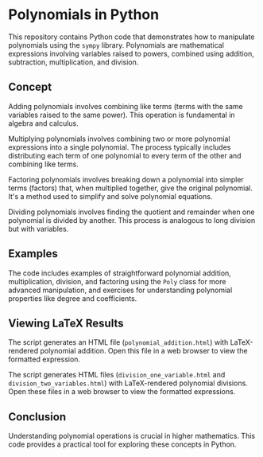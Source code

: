 # Polynomials in Python

This repository contains Python code that demonstrates how to manipulate polynomials using the `sympy` library. Polynomials are mathematical expressions involving variables raised to powers, combined using addition, subtraction, multiplication, and division.

## Concept

Adding polynomials involves combining like terms (terms with the same variables raised to the same power). This operation is fundamental in algebra and calculus.

Multiplying polynomials involves combining two or more polynomial expressions into a single polynomial. The process typically includes distributing each term of one polynomial to every term of the other and combining like terms.

Factoring polynomials involves breaking down a polynomial into simpler terms (factors) that, when multiplied together, give the original polynomial. It's a method used to simplify and solve polynomial equations.

Dividing polynomials involves finding the quotient and remainder when one polynomial is divided by another. This process is analogous to long division but with variables.

## Examples

The code includes examples of straightforward polynomial addition, multiplication, division, and factoring using the `Poly` class for more advanced manipulation, and exercises for understanding polynomial properties like degree and coefficients.

## Viewing LaTeX Results

The script generates an HTML file (`polynomial_addition.html`) with LaTeX-rendered polynomial addition. Open this file in a web browser to view the formatted expression.

The script generates HTML files (`division_one_variable.html` and `division_two_variables.html`) with LaTeX-rendered polynomial divisions. Open these files in a web browser to view the formatted expressions.

## Conclusion

Understanding polynomial operations is crucial in higher mathematics. This code provides a practical tool for exploring these concepts in Python.
